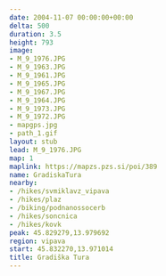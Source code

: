 ```yaml
---
date: 2004-11-07 00:00:00+00:00
delta: 500
duration: 3.5
height: 793
image:
- M_9_1976.JPG
- M_9_1963.JPG
- M_9_1961.JPG
- M_9_1965.JPG
- M_9_1967.JPG
- M_9_1964.JPG
- M_9_1973.JPG
- M_9_1972.JPG
- mapgps.jpg
- path_1.gif
layout: stub
lead: M_9_1976.JPG
map: 1
maplink: https://mapzs.pzs.si/poi/389
name: GradiskaTura
nearby:
- /hikes/svmiklavz_vipava
- /hikes/plaz
- /biking/podnanossocerb
- /hikes/soncnica
- /hikes/kovk
peak: 45.829279,13.979692
region: vipava
start: 45.832270,13.971014
title: Gradiška Tura
---
```

